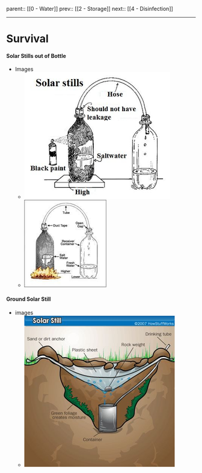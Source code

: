 parent:: [[0 - Water]]
prev:: [[2 - Storage]]
next:: [[4 - Disinfection]]

--- 

 # Survival
 #### Solar Stills out of Bottle
- Images
	- ![image.png](../assets/image_1656478154495_0.png)
	- ![image.png](../assets/image_1656478190442_0.png)
#### Ground Solar Still
- images
	- ![image.png](../assets/image_1656478627014_0.png)